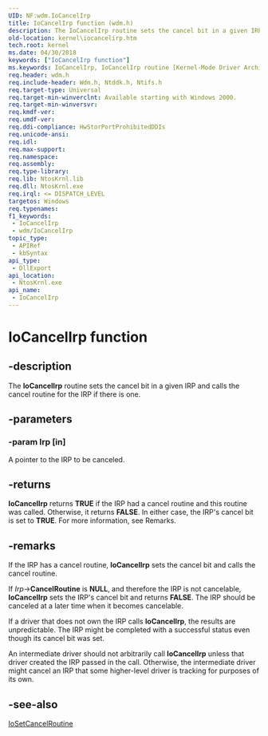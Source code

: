 ```yaml
---
UID: NF:wdm.IoCancelIrp
title: IoCancelIrp function (wdm.h)
description: The IoCancelIrp routine sets the cancel bit in a given IRP and calls the cancel routine for the IRP if there is one.
old-location: kernel\iocancelirp.htm
tech.root: kernel
ms.date: 04/30/2018
keywords: ["IoCancelIrp function"]
ms.keywords: IoCancelIrp, IoCancelIrp routine [Kernel-Mode Driver Architecture], k104_b43eae94-7d4e-4649-b56c-498285b5033f.xml, kernel.iocancelirp, wdm/IoCancelIrp
req.header: wdm.h
req.include-header: Wdm.h, Ntddk.h, Ntifs.h
req.target-type: Universal
req.target-min-winverclnt: Available starting with Windows 2000.
req.target-min-winversvr: 
req.kmdf-ver: 
req.umdf-ver: 
req.ddi-compliance: HwStorPortProhibitedDDIs
req.unicode-ansi: 
req.idl: 
req.max-support: 
req.namespace: 
req.assembly: 
req.type-library: 
req.lib: NtosKrnl.lib
req.dll: NtosKrnl.exe
req.irql: <= DISPATCH_LEVEL
targetos: Windows
req.typenames: 
f1_keywords:
 - IoCancelIrp
 - wdm/IoCancelIrp
topic_type:
 - APIRef
 - kbSyntax
api_type:
 - DllExport
api_location:
 - NtosKrnl.exe
api_name:
 - IoCancelIrp
---
```


# IoCancelIrp function


## -description

The <b>IoCancelIrp</b> routine sets the cancel bit in a given IRP and calls the cancel routine for the IRP if there is one.

## -parameters

### -param Irp [in]


A pointer to the IRP to be canceled.

## -returns

<b>IoCancelIrp</b> returns <b>TRUE</b> if the IRP had a cancel routine and this routine was called. Otherwise, it returns <b>FALSE</b>. In either case, the IRP's cancel bit is set to <b>TRUE</b>. For more information, see Remarks.

## -remarks

If the IRP has a cancel routine, <b>IoCancelIrp</b> sets the cancel bit and calls the cancel routine.

If <i>Irp</i>-><b>CancelRoutine</b> is <b>NULL</b>, and therefore the IRP is not cancelable, <b>IoCancelIrp</b> sets the IRP's cancel bit and returns <b>FALSE</b>. The IRP should be canceled at a later time when it becomes cancelable.

If a driver that does not own the IRP calls <b>IoCancelIrp</b>, the results are unpredictable. The IRP might be completed with a successful status even though its cancel bit was set.

An intermediate driver should not arbitrarily call <b>IoCancelIrp</b> unless that driver created the IRP passed in the call. Otherwise, the intermediate driver might cancel an IRP that some higher-level driver is tracking for purposes of its own.

## -see-also

<a href="/windows-hardware/drivers/ddi/wdm/nf-wdm-iosetcancelroutine">IoSetCancelRoutine</a>
